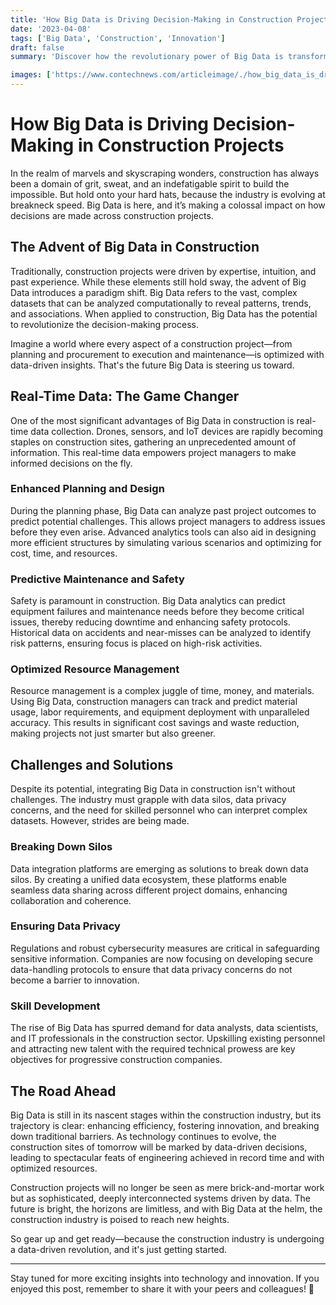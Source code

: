 ```yaml
---
title: 'How Big Data is Driving Decision-Making in Construction Projects'
date: '2023-04-08'
tags: ['Big Data', 'Construction', 'Innovation']
draft: false
summary: 'Discover how the revolutionary power of Big Data is transforming decision-making processes in the construction industry, leading to smarter, more efficient, and safer projects.'

images: ['https://www.contechnews.com/articleimage/./how_big_data_is_driving_decision_making_in_construction_projects.png']
---
```


# How Big Data is Driving Decision-Making in Construction Projects

In the realm of marvels and skyscraping wonders, construction has always been a domain of grit, sweat, and an indefatigable spirit to build the impossible. But hold onto your hard hats, because the industry is evolving at breakneck speed. Big Data is here, and it’s making a colossal impact on how decisions are made across construction projects.

## The Advent of Big Data in Construction

Traditionally, construction projects were driven by expertise, intuition, and past experience. While these elements still hold sway, the advent of Big Data introduces a paradigm shift. Big Data refers to the vast, complex datasets that can be analyzed computationally to reveal patterns, trends, and associations. When applied to construction, Big Data has the potential to revolutionize the decision-making process.

Imagine a world where every aspect of a construction project—from planning and procurement to execution and maintenance—is optimized with data-driven insights. That's the future Big Data is steering us toward.

## Real-Time Data: The Game Changer

One of the most significant advantages of Big Data in construction is real-time data collection. Drones, sensors, and IoT devices are rapidly becoming staples on construction sites, gathering an unprecedented amount of information. This real-time data empowers project managers to make informed decisions on the fly.

### Enhanced Planning and Design

During the planning phase, Big Data can analyze past project outcomes to predict potential challenges. This allows project managers to address issues before they even arise. Advanced analytics tools can also aid in designing more efficient structures by simulating various scenarios and optimizing for cost, time, and resources.

### Predictive Maintenance and Safety

Safety is paramount in construction. Big Data analytics can predict equipment failures and maintenance needs before they become critical issues, thereby reducing downtime and enhancing safety protocols. Historical data on accidents and near-misses can be analyzed to identify risk patterns, ensuring focus is placed on high-risk activities.

### Optimized Resource Management

Resource management is a complex juggle of time, money, and materials. Using Big Data, construction managers can track and predict material usage, labor requirements, and equipment deployment with unparalleled accuracy. This results in significant cost savings and waste reduction, making projects not just smarter but also greener.

## Challenges and Solutions

Despite its potential, integrating Big Data in construction isn't without challenges. The industry must grapple with data silos, data privacy concerns, and the need for skilled personnel who can interpret complex datasets. However, strides are being made.

### Breaking Down Silos

Data integration platforms are emerging as solutions to break down data silos. By creating a unified data ecosystem, these platforms enable seamless data sharing across different project domains, enhancing collaboration and coherence.

### Ensuring Data Privacy

Regulations and robust cybersecurity measures are critical in safeguarding sensitive information. Companies are now focusing on developing secure data-handling protocols to ensure that data privacy concerns do not become a barrier to innovation.

### Skill Development

The rise of Big Data has spurred demand for data analysts, data scientists, and IT professionals in the construction sector. Upskilling existing personnel and attracting new talent with the required technical prowess are key objectives for progressive construction companies.

## The Road Ahead

Big Data is still in its nascent stages within the construction industry, but its trajectory is clear: enhancing efficiency, fostering innovation, and breaking down traditional barriers. As technology continues to evolve, the construction sites of tomorrow will be marked by data-driven decisions, leading to spectacular feats of engineering achieved in record time and with optimized resources.

Construction projects will no longer be seen as mere brick-and-mortar work but as sophisticated, deeply interconnected systems driven by data. The future is bright, the horizons are limitless, and with Big Data at the helm, the construction industry is poised to reach new heights.

So gear up and get ready—because the construction industry is undergoing a data-driven revolution, and it's just getting started. 

---

Stay tuned for more exciting insights into technology and innovation. If you enjoyed this post, remember to share it with your peers and colleagues! 🚀